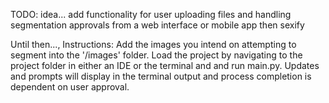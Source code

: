 TODO: idea... add functionality for user uploading files and handling segmentation approvals 
               from a web interface or mobile app then sexify
               
Until then...,
Instructions: Add the images you intend on attempting to segment into the '/images' folder. Load the project by navigating to the project folder in either an IDE or the terminal and and run main.py. Updates and prompts will display in the terminal output and process completion is dependent on user approval.
